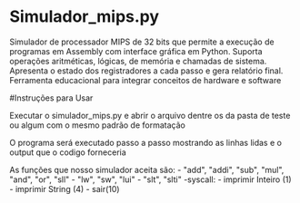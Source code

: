 # Simulador_mips.py
Simulador de processador MIPS de 32 bits que permite a execução de programas em Assembly com interface gráfica em Python. Suporta operações aritméticas, lógicas, de memória e chamadas de sistema. Apresenta o estado dos registradores a cada passo e gera relatório final. Ferramenta educacional para integrar conceitos de hardware e software

#Instruções para Usar

Executar o simulador_mips.py e abrir o arquivo dentre os da pasta de teste ou algum com o mesmo padrão de formatação

O programa será executado passo a passo mostrando as linhas lidas e o output que o codigo forneceria

As funções que nosso simulador aceita são: 
    - "add", "addi", "sub", "mul", "and", "or", "sll"
    - "lw", "sw", "lui"
    - "slt", "slti"
    -syscall: 
        - imprimir Inteiro (1) 
        - imprimir String (4) 
        - sair(10) 